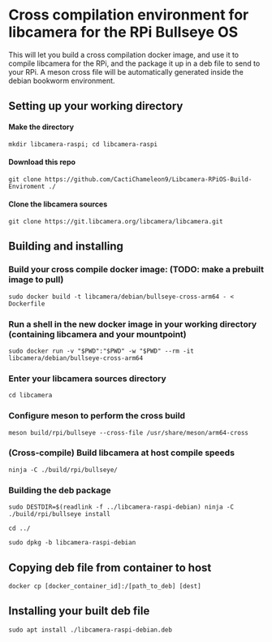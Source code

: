 # Cross compilation environment for libcamera for the RPi Bullseye OS

This will let you build a cross compilation docker image, and use it to compile libcamera for the RPi, and the package it up in a deb file to send to your RPi. A meson cross file will be automatically generated inside the debian bookworm environment. 

## Setting up your working directory
#### Make the directory
`mkdir libcamera-raspi; cd libcamera-raspi`
#### Download this repo
`git clone https://github.com/CactiChameleon9/Libcamera-RPiOS-Build-Enviroment ./`
#### Clone the libcamera sources
`git clone https://git.libcamera.org/libcamera/libcamera.git`

## Building and installing

### Build your cross compile docker image: (TODO: make a prebuilt image to pull)
`sudo docker build -t libcamera/debian/bullseye-cross-arm64 - < Dockerfile`

### Run a shell in the new docker image in your working directory (containing libcamera and your mountpoint)
`sudo docker run -v "$PWD":"$PWD" -w "$PWD" --rm -it libcamera/debian/bullseye-cross-arm64`

### Enter your libcamera sources directory
`cd libcamera`

### Configure meson to perform the cross build
`meson build/rpi/bullseye --cross-file /usr/share/meson/arm64-cross`

### (Cross-compile) Build libcamera at host compile speeds
`ninja -C ./build/rpi/bullseye/`

### Building the deb package
`sudo DESTDIR=$(readlink -f ../libcamera-raspi-debian) ninja -C ./build/rpi/bullseye install`

`cd ../`

`sudo dpkg -b libcamera-raspi-debian`

## Copying deb file from container to host
`docker cp [docker_container_id]:/[path_to_deb] [dest]`

## Installing your built deb file
`sudo apt install ./libcamera-raspi-debian.deb`
